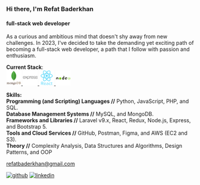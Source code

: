### Hi there, I'm Refat Baderkhan
#### full-stack web developer
As a curious and ambitious mind that doesn't shy away from new challenges. In 2023, I've decided to take the demanding yet exciting path of becoming a full-stack web developer, a path that I follow with passion and enthusiasm.

**Current Stack**:  
<a href="https://www.mongodb.com/" target="_blank" rel="noreferrer"> <img src="https://raw.githubusercontent.com/devicons/devicon/master/icons/mongodb/mongodb-original-wordmark.svg" alt="mongodb" width="40" height="40"/> </a><a href="https://expressjs.com" target="_blank" rel="noreferrer"> <img src="https://raw.githubusercontent.com/devicons/devicon/master/icons/express/express-original-wordmark.svg" alt="express" width="40" height="40"/> </a><a href="https://reactjs.org/" target="_blank" rel="noreferrer"> <img src="https://raw.githubusercontent.com/devicons/devicon/master/icons/react/react-original-wordmark.svg" alt="react" width="40" height="40"/> </a><a href="https://nodejs.org" target="_blank" rel="noreferrer"> <img src="https://raw.githubusercontent.com/devicons/devicon/master/icons/nodejs/nodejs-original-wordmark.svg" alt="nodejs" width="40" height="40"/> </a>


**Skills:**  
**Programming (and Scripting) Languages //** Python, JavaScript, PHP, and SQL.  
**Database Management Systems //** MySQL, and MongoDB.  
**Frameworks and Libraries  //** Laravel v9.x, React, Redux, Node.js, Express, and Bootstrap 5.  
**Tools and Cloud Services //** GitHub, Postman, Figma, and AWS (EC2 and S3).  
**Theory //** Complexity Analysis, Data Structures and Algorithms, Design Patterns, and OOP  

refatbaderkhan@gmail.com 


[<img src='https://cdn.jsdelivr.net/npm/simple-icons@3.0.1/icons/github.svg' alt='github' height='40'>](https://github.com/https://github.com/refatbaderkhan)  [<img src='https://cdn.jsdelivr.net/npm/simple-icons@3.0.1/icons/linkedin.svg' alt='linkedin' height='40'>](https://www.linkedin.com/in/https://www.linkedin.com/in/refatbaderkhan//)  

